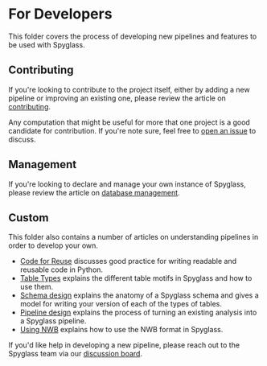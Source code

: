 # For Developers

This folder covers the process of developing new pipelines and features to be
used with Spyglass.

## Contributing

If you're looking to contribute to the project itself, either by adding a new
pipeline or improving an existing one, please review the article on
[contributing](./Contribute.md).

Any computation that might be useful for more that one project is a good
candidate for contribution. If you're note sure, feel free to
[open an issue](https://github.com/LorenFrankLab/spyglass/issues/new) to
discuss.

## Management

If you're looking to declare and manage your own instance of Spyglass, please
review the article on [database management](./Management.md).

## Custom

This folder also contains a number of articles on understanding pipelines in
order to develop your own.

- [Code for Reuse](./Reuse.md) discusses good practice for writing readable and
    reusable code in Python.
- [Table Types](./TableTypes.md) explains the different table motifs in Spyglass
    and how to use them.
- [Schema design](./Schema.md) explains the anatomy of a Spyglass schema and
    gives a model for writing your version of each of the types of tables.
- [Pipeline design](./CustomPipelines.md) explains the process of turning an
    existing analysis into a Spyglass pipeline.
- [Using NWB](./UsingNWB.md) explains how to use the NWB format in Spyglass.

If you'd like help in developing a new pipeline, please reach out to the
Spyglass team via our
[discussion board](https://github.com/LorenFrankLab/spyglass/discussions).

